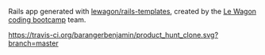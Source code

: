 Rails app generated with [lewagon/rails-templates](https://github.com/lewagon/rails-templates), created by the [Le Wagon coding bootcamp](https://www.lewagon.com) team.


https://travis-ci.org/barangerbenjamin/product_hunt_clone.svg?branch=master
